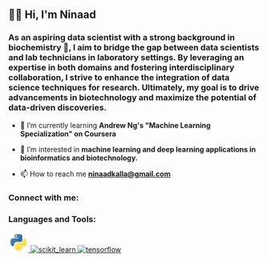 <h2 align="left"> 👋🏽 Hi, I'm Ninaad</h2>

<h3 align="left"> As an aspiring data scientist with a strong background in biochemistry 🔬, I aim to bridge the gap between data scientists and lab technicians in laboratory settings. By leveraging an expertise in both domains and fostering interdisciplinary collaboration, I strive to enhance the integration of data science techniques for research. Ultimately, my goal is to drive advancements in biotechnology and maximize the potential of data-driven discoveries.</h3>

- 🌱 I’m currently learning **Andrew Ng's "Machine Learning Specialization" on Coursera**

- 👀 I’m interested in **machine learning and deep learning applications in bioinformatics and biotechnology.**

- 📫 How to reach me **ninaadkalla@gmail.com**

<h3 align="left">Connect with me:</h3>
<p align="left">
</p>

<h3 align="left">Languages and Tools:</h3>
<p align="left"> <a href="https://www.python.org" target="_blank" rel="noreferrer"> <img src="https://raw.githubusercontent.com/devicons/devicon/master/icons/python/python-original.svg" alt="python" width="40" height="40"/> </a> <a href="https://scikit-learn.org/" target="_blank" rel="noreferrer"> <img src="https://upload.wikimedia.org/wikipedia/commons/0/05/Scikit_learn_logo_small.svg" alt="scikit_learn" width="40" height="40"/> </a> <a href="https://www.tensorflow.org" target="_blank" rel="noreferrer"> <img src="https://www.vectorlogo.zone/logos/tensorflow/tensorflow-icon.svg" alt="tensorflow" width="40" height="40"/> </a> </p>
